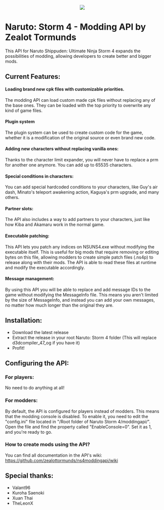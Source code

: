 <p align="center">
  <img src="https://i.imgur.com/NfJf6fi.png">
</p>

# Naruto: Storm 4 - Modding API by Zealot Tormunds

This API for Naruto Shippuden: Ultimate Ninja Storm 4 expands the possibilities of modding, allowing developers to create better and bigger mods.

## Current Features:
#### Loading brand new cpk files with customizable priorities.
The modding API can load custom made cpk files without replacing any of the base ones. They can be loaded with the top priority to overwrite any kind of game files.

#### Plugin system
The plugin system can be used to create custom code for the game, whether it is a modification of the original source or even brand new code.

#### Adding new characters without replacing vanilla ones:
Thanks to the character limit expander, you will never have to replace a prm for another one anymore. You can add up to 65535 characters.

#### Special conditions in characters:
You can add special hardcoded conditions to your characters, like Guy's air dash, Minato's teleport awakening action, Kaguya's prm upgrade, and many others.

#### Partner slots:
The API also includes a way to add partners to your characters, just like how Kiba and Akamaru work in the normal game.

#### Executable patching:
This API lets you patch any indices on NSUNS4.exe without modifying the executable itself. This is useful for big mods that require removing or editing bytes on this file, allowing modders to create simple patch files (.ns4p) to release along with their mods. The API is able to read these files at runtime and modify the executable accordingly.

#### Message management:
By using this API you will be able to replace and add message IDs to the game without modifying the MessageInfo file. This means you aren't limited by the size of MessageInfo, and instead you can add your own messages, no matter how much longer than the original they are.

## Installation:
- Download the latest release
- Extract the release in your root Naruto: Storm 4 folder (This will replace d3dcompiler_47_og if you have it)
- Profit!

## Configuring the API:
### For players:
No need to do anything at all!

### For modders:
By default, the API is configured for players instead of modders. This means that the modding console is disabled. To enable it, you need to edit the "config.ini" file located in "/Root folder of Naruto Storm 4/moddingapi/". Open the file and find the property called "EnableConsole=0". Set it as 1, and you're ready to go.

### How to create mods using the API?
You can find all documentation in the API's wiki: https://github.com/zealottormunds/ns4moddingapi/wiki

## Special thanks:
* Valant96
* Kuroha Saenoki
* Xuan Thai
* TheLeonX
